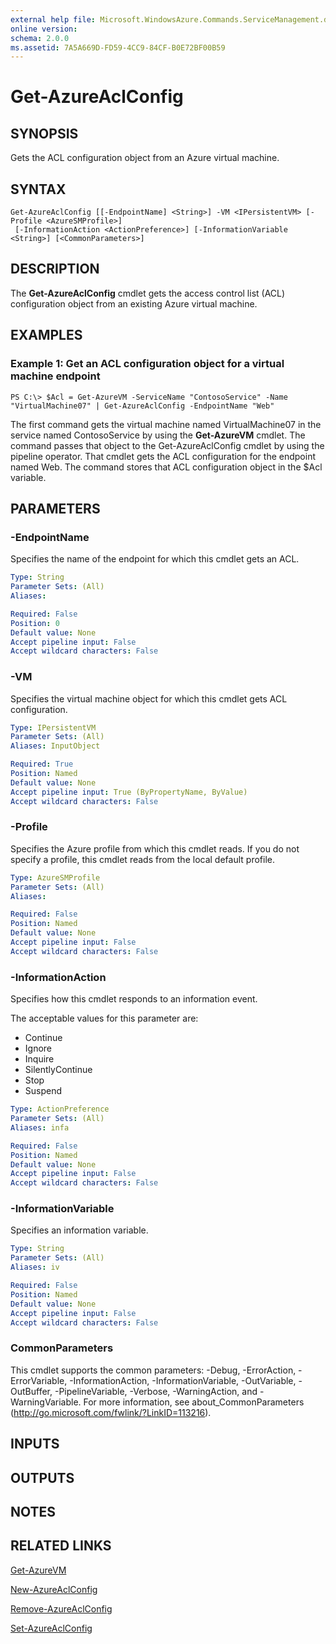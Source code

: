 ```yaml
---
external help file: Microsoft.WindowsAzure.Commands.ServiceManagement.dll-Help.xml
online version: 
schema: 2.0.0
ms.assetid: 7A5A669D-FD59-4CC9-84CF-B0E72BF00B59
---
```


# Get-AzureAclConfig

## SYNOPSIS
Gets the ACL configuration object from an Azure virtual machine.

## SYNTAX

```
Get-AzureAclConfig [[-EndpointName] <String>] -VM <IPersistentVM> [-Profile <AzureSMProfile>]
 [-InformationAction <ActionPreference>] [-InformationVariable <String>] [<CommonParameters>]
```

## DESCRIPTION
The **Get-AzureAclConfig** cmdlet gets the access control list (ACL) configuration object from an existing Azure virtual machine.

## EXAMPLES

### Example 1: Get an ACL configuration object for a virtual machine endpoint
```
PS C:\> $Acl = Get-AzureVM -ServiceName "ContosoService" -Name "VirtualMachine07" | Get-AzureAclConfig -EndpointName "Web"
```

The first command gets the virtual machine named VirtualMachine07 in the service named ContosoService by using the **Get-AzureVM** cmdlet.
The command passes that object to the Get-AzureAclConfig cmdlet by using the pipeline operator.
That cmdlet gets the ACL configuration for the endpoint named Web.
The command stores that ACL configuration object in the $Acl variable.

## PARAMETERS

### -EndpointName
Specifies the name of the endpoint for which this cmdlet gets an ACL.

```yaml
Type: String
Parameter Sets: (All)
Aliases: 

Required: False
Position: 0
Default value: None
Accept pipeline input: False
Accept wildcard characters: False
```

### -VM
Specifies the virtual machine object for which this cmdlet gets ACL configuration.

```yaml
Type: IPersistentVM
Parameter Sets: (All)
Aliases: InputObject

Required: True
Position: Named
Default value: None
Accept pipeline input: True (ByPropertyName, ByValue)
Accept wildcard characters: False
```

### -Profile
Specifies the Azure profile from which this cmdlet reads.
If you do not specify a profile, this cmdlet reads from the local default profile.

```yaml
Type: AzureSMProfile
Parameter Sets: (All)
Aliases: 

Required: False
Position: Named
Default value: None
Accept pipeline input: False
Accept wildcard characters: False
```

### -InformationAction
Specifies how this cmdlet responds to an information event.

The acceptable values for this parameter are:

- Continue
- Ignore
- Inquire
- SilentlyContinue
- Stop
- Suspend

```yaml
Type: ActionPreference
Parameter Sets: (All)
Aliases: infa

Required: False
Position: Named
Default value: None
Accept pipeline input: False
Accept wildcard characters: False
```

### -InformationVariable
Specifies an information variable.

```yaml
Type: String
Parameter Sets: (All)
Aliases: iv

Required: False
Position: Named
Default value: None
Accept pipeline input: False
Accept wildcard characters: False
```

### CommonParameters
This cmdlet supports the common parameters: -Debug, -ErrorAction, -ErrorVariable, -InformationAction, -InformationVariable, -OutVariable, -OutBuffer, -PipelineVariable, -Verbose, -WarningAction, and -WarningVariable. For more information, see about_CommonParameters (http://go.microsoft.com/fwlink/?LinkID=113216).

## INPUTS

## OUTPUTS

## NOTES

## RELATED LINKS

[Get-AzureVM](./Get-AzureVM.md)

[New-AzureAclConfig](./New-AzureAclConfig.md)

[Remove-AzureAclConfig](./Remove-AzureAclConfig.md)

[Set-AzureAclConfig](./Set-AzureAclConfig.md)


